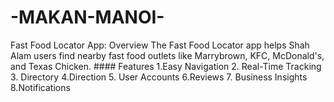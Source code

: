 # -MAKAN-MANOI-
Fast Food Locator App:  Overview  The Fast Food Locator app helps Shah Alam users find nearby fast food outlets like Marrybrown, KFC, McDonald's, and Texas Chicken.  #### Features  1.Easy Navigation     2. Real-Time Tracking 3. Directory  4.Direction  5. User Accounts  6.Reviews  7. Business Insights   8.Notifications
